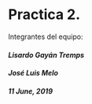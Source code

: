 Practica 2.
===========

Integrantes del equipo:

#### _Lisardo Gayán Tremps_

#### _José Luis Melo_

#### _11 June, 2019_
